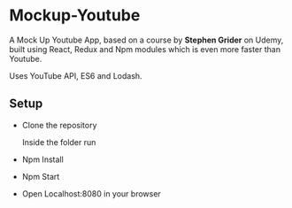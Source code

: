 # Mockup-Youtube
A Mock Up Youtube App, based on a course by **Stephen Grider** on Udemy, built using React, Redux and Npm modules which is even more faster than Youtube.

Uses YouTube API, ES6 and Lodash.

## Setup
- Clone the repository

   Inside the folder run
- Npm Install
- Npm Start
- Open Localhost:8080 in your browser
